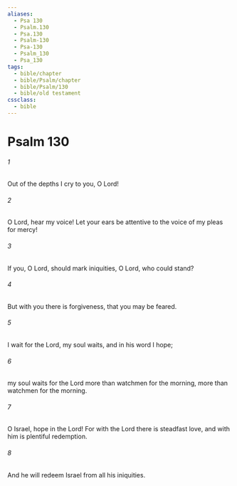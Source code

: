 ```yaml
---
aliases:
  - Psa 130
  - Psalm.130
  - Psa.130
  - Psalm-130
  - Psa-130
  - Psalm_130
  - Psa_130
tags:
  - bible/chapter
  - bible/Psalm/chapter
  - bible/Psalm/130
  - bible/old testament
cssclass:
  - bible
---
```


# Psalm 130

###### 1
Out of the depths I cry to you, O Lord!
###### 2
O Lord, hear my voice!   Let your ears be attentive to the voice of my pleas for mercy!
###### 3
If you, O Lord, should mark iniquities, O Lord, who could stand?
###### 4
But with you there is forgiveness,   that you may be feared.
###### 5
I wait for the Lord, my soul waits, and in his word I hope;
###### 6
my soul waits for the Lord more than watchmen for the morning, more than watchmen for the morning.
###### 7
O Israel, hope in the Lord! For with the Lord there is steadfast love, and with him is plentiful redemption.
###### 8
And he will redeem Israel from all his iniquities.


